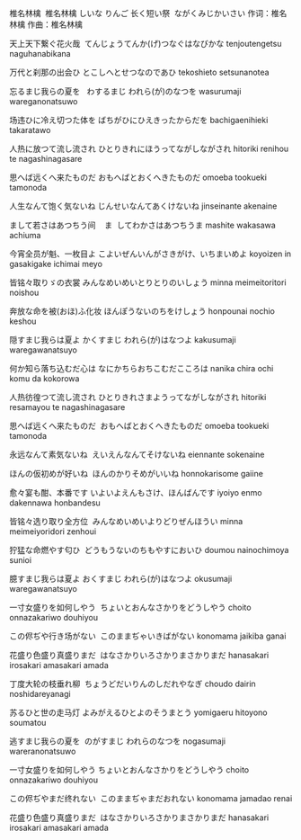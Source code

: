椎名林檎  
椎名林檎 しいな りんご 
长く短い祭  ながくみじかいさい 
作词：椎名林檎 
作曲：椎名林檎 


天上天下繋ぐ花火哉  
てんじょうてんか(げ)つなぐはなびかな 
tenjoutengetsu naguhanabikana 
 
万代と刹那の出会ひ 
とこしへとせつなのであひ 
tekoshieto setsunanotea 

忘るまじ我らの夏を   
わするまじ われら(が)のなつを 
wasurumaji wareganonatsuwo 

场违ひに冷え切つた体を 
ばちがひにひえきったからだを 
bachigaenihieki takaratawo 

人热に放つて流し流され 
ひとりきれにほうってながしながされ 
hitoriki renihou te nagashinagasare 

思へば远くへ来たものだ 
おもへばとおくへきたものだ 
omoeba tookueki tamonoda 

人生なんて饱く気ないね 
じんせいなんてあくけないね 
jinseinante akenaine 

まして若さはあつちう间    
ま  してわかさはあつちうま 
mashite wakasawa achiuma 

今宵全员が魁、一枚目よ 
こよいぜんいんがさきがけ、いちまいめよ 
koyoizen in gasakigake ichimai meyo 

皆铭々取りゞの衣裳 
みんなめいめいとりとりのいしょう 
minna meimeitoritori noishou 

奔放な命を被(おほ)ふ化妆 
ほんぽうないのちをけしょう 
honpounai nochio keshou 

隠すまじ我らは夏よ 
かくすまじ われら(が)はなつよ 
kakusumaji waregawanatsuyo 

何か知ら落ち込むだ心は 
なにかちらおちこむだこころは 
nanika chira ochi komu da kokorowa 

人热彷徨つて流し流され 
ひとりきれさまようってながしながされ 
hitoriki resamayou te nagashinagasare 

思へば远くへ来たものだ  
おもへばとおくへきたものだ 
omoeba tookueki tamonoda 

永远なんて素気ないね  
えいえんなんてそけないね 
eiennante sokenaine 

ほんの仮初めが好いね  
ほんのかりそめがいいね 
honnokarisome gaiine 

愈々宴も酣、本番です 
いよいよえんもさけ、ほんばんです 
iyoiyo enmo dakennawa honbandesu 

皆铭々选り取り全方位  
みんなめいめいよりどりぜんほうい 
minna meimeiyoridori zenhoui 

狞猛な命燃やす匂ひ  
どうもうないのちもやすにおいひ 
doumou nainochimoya sunioi 

臆すまじ我らは夏よ 
おくすまじ われら(が)はなつよ 
okusumaji waregawanatsuyo 

一寸女盛りを如何しやう  
ちょいとおんなさかりをどうしやう 
choito onnazakariwo douhiyou 

この侭ぢや行き场がない  
このままぢゃいきばがない 
konomama jaikiba ganai 

花盛り色盛り真盛りまだ  
はなさかりいろさかりまさかりまだ 
hanasakari irosakari amasakari amada 

丁度大轮の枝垂れ柳  
ちょうどだいりんのしだれやなぎ 
choudo dairin noshidareyanagi 

苏るひと世の走马灯 
よみがえるひとよのそうまとう 
yomigaeru hitoyono soumatou 

逃すまじ我らの夏を  
のがすまじ われらのなつを 
nogasumaji wareranonatsuwo 

一寸女盛りを如何しやう 
ちょいとおんなさかりをどうしやう 
choito onnazakariwo douhiyou 

この侭ぢやまだ终れない  
このままぢゃまだおれない 
konomama jamadao renai 

花盛り色盛り真盛りまだ  
はなさかりいろさかりまさかりまだ 
hanasakari irosakari amasakari amada 